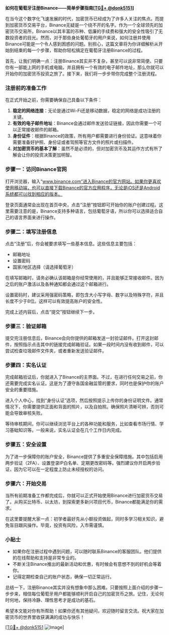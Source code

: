 **如何在葡萄牙注册Binance——简单步骤指南[[TG💪+ @donk5151](https://t.me/s/donk5151)]**

在当今这个数字化飞速发展的时代，加密货币已经成为了许多人关注的焦点。而提到加密货币交易平台，Binance无疑是一个绕不开的名字。作为一个全球领先的加密货币交易所，Binance以其丰富的币种、低廉的手续费和强大的安全性吸引了无数投资者的目光。然而，对于那些身处葡萄牙的用户来说，如何注册并使用Binance可能是一个令人感到困惑的问题。别担心，这篇文章将为你详细解析从开始到结束的每一个步骤，帮助你轻松搞定在葡萄牙注册Binance的过程。

首先，让我们明确一点：注册Binance其实并不复杂，甚至可以说非常简便。只要你有一部能上网的手机或电脑，并且拥有一个有效的电子邮件地址，那么你就可以开始你的加密货币投资之旅了。接下来，我们将一步步带你完成整个注册流程。

### 注册前的准备工作

在正式开始之前，你需要确保自己具备以下条件：

1. **稳定的网络连接**：无论是通过Wi-Fi还是移动数据，稳定的网络是成功注册的关键。
2. **有效的电子邮件地址**：Binance会通过邮件发送验证链接，因此你需要一个可以正常接收邮件的邮箱。
3. **身份证件**：根据Binance的政策，所有用户都需要进行身份验证。这意味着你需要准备好护照、身份证或者驾照等官方文件的照片或扫描件。
4. **对加密货币的基本了解**：虽然不是必须的，但对加密货币及其运作方式有所了解会让你的投资决策更加明智。

### 步骤一：访问Binance官网

打开浏览器，输入“www.binance.com”进入Binance的官方网站。如果你更喜欢使用移动端，也可以直接下载Binance的官方应用程序，无论是iOS还是Android系统都可以找到相应的版本。

登录页面通常会出现在首页中央，点击“注册”按钮即可开始你的账户创建过程。这里需要注意的是，Binance支持多种语言，包括葡萄牙语，所以你可以选择适合自己的语言界面来进行操作。

### 步骤二：填写注册信息

点击“注册”后，你会被要求填写一些基本信息。这些信息主要包括：

- 邮箱地址
- 设置密码
- 国家/地区选择（请选择葡萄牙）

在填写邮箱时，请务必确认该邮箱是你经常使用的，并且能够正常接收邮件。因为之后的账户激活以及各种通知都会通过这个邮箱进行。

设置密码时，建议采用强密码策略，即包含大小写字母、数字以及特殊字符，并且长度不少于8位。这样可以有效提高账户的安全性。

完成上述内容后，点击“提交”按钮继续下一步。

### 步骤三：验证邮箱

提交完注册信息后，Binance会向你提供的邮箱发送一封验证邮件。打开这封邮件，按照指示点击其中的链接完成邮箱验证。如果一段时间内没有收到邮件，可以尝试检查垃圾邮件文件夹，或者重新发送验证邮件。

### 步骤四：实名认证

完成邮箱验证后，你就进入了Binance的主界面。不过，在进行任何交易之前，你还需要完成实名认证。这是为了遵守各国金融监管的要求，同时也是保护你的账户安全的重要措施。

进入个人中心，找到“身份认证”选项，然后按照提示上传你的身份证明文件。通常情况下，你需要提供正面和背面的照片，以及自拍照。确保照片清晰可辨，否则可能会导致审核失败。

等待审核期间，你可以继续浏览平台上的各种功能和服务，比如查看市场行情、学习基础知识等。一般来说，实名认证会在几个工作日内完成。

### 步骤五：安全设置

为了进一步保障你的账户安全，Binance提供了多重安全保障措施。其中包括启用两步验证（2FA）、设置登录IP白名单、定期更改密码等。强烈建议你开启两步验证，因为它可以在一定程度上防止未经授权的访问。

### 步骤六：开始交易

当所有前期准备工作都完成后，你就可以正式开始使用Binance进行加密货币交易了。从购买比特币、以太坊，到探索更多新兴项目代币，Binance都能满足你的需求。

在这里要提醒大家一点：初学者最好先从小额投资做起，同时多学习相关知识，避免盲目跟风操作。毕竟，投资有风险，入市需谨慎。

### 小贴士

- 如果你在注册过程中遇到问题，可以随时联系Binance的客服团队。他们提供的在线帮助和支持是非常专业的。
- 不断关注Binance推出的最新活动和优惠，有时候会有意想不到的好机会等着你。
- 记得定期检查自己的账户状态，确保一切正常运行。

总结一下，注册Binance其实并没有想象中那么困难。只要按照上面介绍的步骤一步步来，相信每位葡萄牙用户都能够顺利开启自己的加密货币之旅。记住，无论何时何地，保持冷静、理性思考才是成功的基石。

希望本文能对你有所帮助！如果你还有其他疑问，欢迎随时留言交流。祝大家在加密货币的世界里收获满满的成功与快乐！

[[TG💪+ @donk5151](https://t.me/s/donk5151) ![Image](https://i.postimg.cc/rwNCRYN7/Snipaste-2025-04-30-17-27-05.png)]